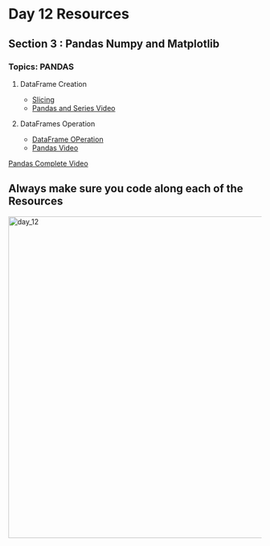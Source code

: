 # Day 12 Resources 

## Section 3 : Pandas Numpy and Matplotlib

### Topics: PANDAS

1. DataFrame Creation
    * [Slicing](https://www.geeksforgeeks.org/different-ways-to-create-pandas-dataframe/)
    * [Pandas and Series Video](https://youtu.be/F_sirgv0hKk)

2. DataFrames Operation
    * [DataFrame OPeration](https://www.analyticsvidhya.com/blog/2021/11/a-simple-guide-to-pandas-dataframe-operations/)
    * [Pandas Video](https://youtu.be/F_sirgv0hKk)

[Pandas Complete Video](https://youtu.be/F_sirgv0hKk)

## Always make sure you code along each of the Resources 

<img width="640" alt="day_12" src="https://user-images.githubusercontent.com/58959180/194498820-065739b4-0eb6-4ac9-ae60-7c6f90724108.png">

